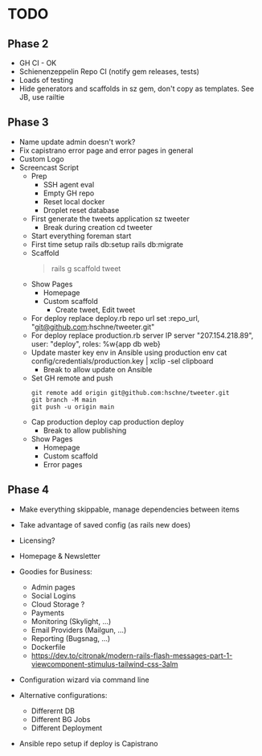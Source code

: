 
# TODO

## Phase 2
- GH CI - OK
- Schienenzeppelin Repo CI (notify gem releases, tests)
- Loads of testing
- Hide generators and scaffolds in sz gem, don't copy as templates. See JB, use railtie
## Phase 3
- Name update admin doesn't work?
- Fix capistrano error page and error pages in general
- Custom Logo
- Screencast Script
  - Prep 
    - SSH agent eval
    - Empty GH repo
    - Reset local docker
    - Droplet reset database
  - First generate the tweets application
    sz tweeter
    - Break during creation
    cd tweeter
  - Start everything 
    foreman start
  - First time setup 
    rails db:setup
    rails db:migrate
  - Scaffold
    > rails g scaffold tweet
  - Show Pages
    - Homepage
    - Custom scaffold
      - Create tweet, Edit tweet 
  - For deploy replace deploy.rb repo url
    set :repo_url, "git@github.com:hschne/tweeter.git"
  - For deploy replace production.rb server IP
    server "207.154.218.89", user: "deploy", roles: %w{app db web}
  - Update master key env in Ansible using production env
    cat config/credentials/production.key | xclip -sel clipboard
    - Break to allow update on Ansible
  - Set GH remote and push
    ```
    git remote add origin git@github.com:hschne/tweeter.git
    git branch -M main
    git push -u origin main
    ```
  - Cap production deploy
    cap production deploy
    - Break to allow publishing
  - Show Pages
    - Homepage
    - Custom scaffold
    - Error pages

## Phase 4
- Make everything skippable, manage dependencies between items
- Take advantage of saved config (as rails new does)
- Licensing? 
- Homepage & Newsletter
- Goodies for Business: 
    - Admin pages
    - Social Logins
    - Cloud Storage ?
    - Payments
    - Monitoring (Skylight, ...)
    - Email Providers (Mailgun, ...)
    - Reporting (Bugsnag, ...)
    - Dockerfile
    - https://dev.to/citronak/modern-rails-flash-messages-part-1-viewcomponent-stimulus-tailwind-css-3alm
- Configuration wizard via command line
- Alternative configurations:
    - Differernt DB
    - Different BG Jobs
    - Different Deployment

- Ansible repo setup if deploy is Capistrano

